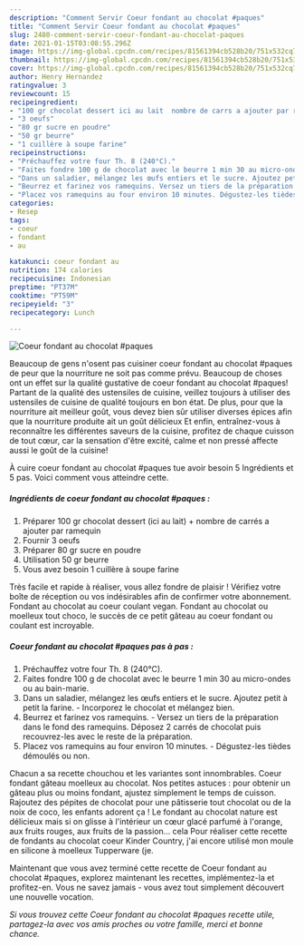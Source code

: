 ```yaml
---
description: "Comment Servir Coeur fondant au chocolat #paques"
title: "Comment Servir Coeur fondant au chocolat #paques"
slug: 2480-comment-servir-coeur-fondant-au-chocolat-paques
date: 2021-01-15T03:08:55.296Z
image: https://img-global.cpcdn.com/recipes/81561394cb528b20/751x532cq70/coeur-fondant-au-chocolat-paques-photo-principale-de-la-recette.jpg
thumbnail: https://img-global.cpcdn.com/recipes/81561394cb528b20/751x532cq70/coeur-fondant-au-chocolat-paques-photo-principale-de-la-recette.jpg
cover: https://img-global.cpcdn.com/recipes/81561394cb528b20/751x532cq70/coeur-fondant-au-chocolat-paques-photo-principale-de-la-recette.jpg
author: Henry Hernandez
ratingvalue: 3
reviewcount: 15
recipeingredient:
- "100 gr chocolat dessert ici au lait  nombre de carrs a ajouter par ramequin"
- "3 oeufs"
- "80 gr sucre en poudre"
- "50 gr beurre"
- "1 cuillère à soupe farine"
recipeinstructions:
- "Préchauffez votre four Th. 8 (240°C)."
- "Faites fondre 100 g de chocolat avec le beurre 1 min 30 au micro-ondes ou au bain-marie."
- "Dans un saladier, mélangez les œufs entiers et le sucre. Ajoutez petit à petit la farine. Incorporez le chocolat et mélangez bien."
- "Beurrez et farinez vos ramequins. Versez un tiers de la préparation dans le fond des ramequins. Déposez 2 carrés de chocolat puis recouvrez-les avec le reste de la préparation."
- "Placez vos ramequins au four environ 10 minutes. Dégustez-les tièdes démoulés ou non."
categories:
- Resep
tags:
- coeur
- fondant
- au

katakunci: coeur fondant au 
nutrition: 174 calories
recipecuisine: Indonesian
preptime: "PT37M"
cooktime: "PT59M"
recipeyield: "3"
recipecategory: Lunch

---
```



![Coeur fondant au chocolat #paques](https://img-global.cpcdn.com/recipes/81561394cb528b20/751x532cq70/coeur-fondant-au-chocolat-paques-photo-principale-de-la-recette.jpg)

Beaucoup de gens n'osent pas cuisiner coeur fondant au chocolat #paques de peur que la nourriture ne soit pas comme prévu. Beaucoup de choses ont un effet sur la qualité gustative de coeur fondant au chocolat #paques! Partant de la qualité des ustensiles de cuisine, veillez toujours à utiliser des ustensiles de cuisine de qualité toujours en bon état. De plus, pour que la nourriture ait meilleur goût, vous devez bien sûr utiliser diverses épices afin que la nourriture produite ait un goût délicieux Et enfin, entraînez-vous à reconnaître les différentes saveurs de la cuisine, profitez de chaque cuisson de tout cœur, car la sensation d'être excité, calme et non pressé affecte aussi le goût de la cuisine!

<!--inarticleads1-->

À cuire coeur fondant au chocolat #paques tue avoir besoin 5 Ingrédients et 5 pas. Voici comment vous atteindre cette.

##### Ingrédients de coeur fondant au chocolat #paques :

1. Préparer 100 gr chocolat dessert (ici au lait) + nombre de carrés a ajouter par ramequin
1. Fournir 3 oeufs
1. Préparer 80 gr sucre en poudre
1. Utilisation 50 gr beurre
1. Vous avez besoin 1 cuillère à soupe farine


Très facile et rapide à réaliser, vous allez fondre de plaisir ! Vérifiez votre boîte de réception ou vos indésirables afin de confirmer votre abonnement. Fondant au chocolat au coeur coulant vegan. Fondant au chocolat ou moelleux tout choco, le succès de ce petit gâteau au coeur fondant ou coulant est incroyable. 

<!--inarticleads2-->

##### Coeur fondant au chocolat #paques pas à pas :

1. Préchauffez votre four Th. 8 (240°C).
1. Faites fondre 100 g de chocolat avec le beurre 1 min 30 au micro-ondes ou au bain-marie.
1. Dans un saladier, mélangez les œufs entiers et le sucre. Ajoutez petit à petit la farine. - Incorporez le chocolat et mélangez bien.
1. Beurrez et farinez vos ramequins. - Versez un tiers de la préparation dans le fond des ramequins. Déposez 2 carrés de chocolat puis recouvrez-les avec le reste de la préparation.
1. Placez vos ramequins au four environ 10 minutes. - Dégustez-les tièdes démoulés ou non.


Chacun a sa recette chouchou et les variantes sont innombrables. Coeur fondant gâteau moelleux au chocolat. Nos petites astuces : pour obtenir un gâteau plus ou moins fondant, ajustez simplement le temps de cuisson. Rajoutez des pépites de chocolat pour une pâtisserie tout chocolat ou de la noix de coco, les enfants adorent ça ! Le fondant au chocolat nature est délicieux mais si on glisse à l&#39;intérieur un cœur glacé parfumé à l&#39;orange, aux fruits rouges, aux fruits de la passion… cela Pour réaliser cette recette de fondants au chocolat coeur Kinder Country, j&#39;ai encore utilisé mon moule en silicone à moelleux Tupperware (je. 

<!--inarticleads1-->

<p>
Maintenant que vous avez terminé cette recette de Coeur fondant au chocolat #paques, explorez maintenant les recettes, implémentez-la et profitez-en. Vous ne savez jamais - vous avez tout simplement découvert une nouvelle vocation.
</p>

<p>
<i>Si vous trouvez cette Coeur fondant au chocolat #paques recette utile, partagez-la avec vos amis proches ou votre famille, merci et bonne chance.</i>
</p>
